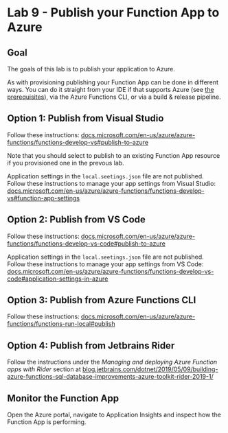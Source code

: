 # Lab 9 -  Publish your Function App to Azure

## Goal

The goals of this lab is to publish your application to Azure.

As with provisioning publishing your Function App can be done in different ways. You can do it straight from your IDE if that supports Azure (see [the prerequisites](0_prerequisites.md)), via the Azure Functions CLI, or via a build & release pipeline.

## Option 1: Publish from Visual Studio

Follow these instructions: [docs.microsoft.com/en-us/azure/azure-functions/functions-develop-vs#publish-to-azure](https://docs.microsoft.com/en-us/azure/azure-functions/functions-develop-vs#publish-to-azure)

Note that you should select to publish to an existing Function App resource if you provisioned one in the prevous lab.

Application settings in the `local.seetings.json` file are not published. Follow these instructions to manage your app settings from Visual Studio: [docs.microsoft.com/en-us/azure/azure-functions/functions-develop-vs#function-app-settings](https://docs.microsoft.com/en-us/azure/azure-functions/functions-develop-vs#function-app-settings)

## Option 2: Publish from VS Code

Follow these instructions: [docs.microsoft.com/en-us/azure/azure-functions/functions-develop-vs-code#publish-to-azure](https://docs.microsoft.com/en-us/azure/azure-functions/functions-develop-vs-code?tabs=nodejs#publish-to-azure)

Application settings in the `local.seetings.json` file are not published. Follow these instructions to manage your app settings from VS Code: [docs.microsoft.com/en-us/azure/azure-functions/functions-develop-vs-code#application-settings-in-azure](https://docs.microsoft.com/en-us/azure/azure-functions/functions-develop-vs-code?tabs=nodejs#application-settings-in-azure)

## Option 3: Publish from Azure Functions CLI

Follow these instructions: [docs.microsoft.com/en-us/azure/azure-functions/functions-run-local#publish](https://docs.microsoft.com/en-us/azure/azure-functions/functions-run-local#publish)

## Option 4: Publish from Jetbrains Rider

Follow the instructions under the _Managing and deploying Azure Function apps with Rider_ section at [blog.jetbrains.com/dotnet/2019/05/09/building-azure-functions-sql-database-improvements-azure-toolkit-rider-2019-1/](https://blog.jetbrains.com/dotnet/2019/05/09/building-azure-functions-sql-database-improvements-azure-toolkit-rider-2019-1/)

## Monitor the Function App

Open the Azure portal, navigate to Application Insights and inspect how the Function App is performing.
